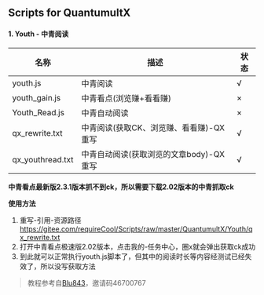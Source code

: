 ## Scripts for QuantumultX

#### 1. Youth - 中青阅读
| 名称             | 描述            | 状态 |
|----------------|---------------|----|
| youth.js       | 中青阅读          | √  |
| youth_gain.js  | 中青看点(浏览赚+看看赚) | ×  |
| Youth_Read.js  | 中青自动阅读        | ×  |
| qx_rewrite.txt | 中青阅读(获取CK、浏览赚、看看赚)-QX重写   | √  |
|qx_youthread.txt|中青自动阅读(获取浏览的文章body)-QX重写| √  |
**中青看点最新版2.3.1版本抓不到ck，所以需要下载2.02版本的中青抓取ck**

**使用方法**
1. 重写-引用-资源路径 https://gitee.com/requireCool/Scripts/raw/master/QuantumultX/Youth/qx_rewrite.txt
2. 打开中青看点极速版2.02版本，点击我的-任务中心，圈x就会弹出获取ck成功
3. 到此就可以正常执行youth.js脚本了，但其中的阅读时长等内容经测试已经失效了，所以没写获取方法
>教程参考自[Blu843](https://note.youdao.com/ynoteshare1/index.html?id=3a17dce54e83fd25a7a3de757b9b70cc&amp;type=note#/)，邀请码46700767
